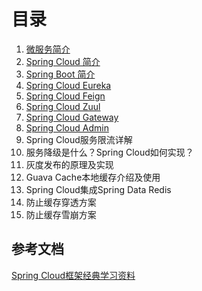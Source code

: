 # 目录

1. [微服务简介](01.microservices.md)
2. [Spring Cloud 简介](02.spring-cloud.md)
3. [Spring Boot 简介](03.spring-boot.md)
4. [Spring Cloud Eureka](04.eureka.md)
5. [Spring Cloud Feign](05.feign.md)
6. [Spring Cloud Zuul](06.zuul.md)
7. [Spring Cloud Gateway](07.gateway.md)
8. [Spring Cloud Admin](08.admin.md)
9. Spring Cloud服务限流详解
10. 服务降级是什么？Spring Cloud如何实现？
11. 灰度发布的原理及实现
12. Guava Cache本地缓存介绍及使用
13. Spring Cloud集成Spring Data Redis
14. 防止缓存穿透方案
15. 防止缓存雪崩方案



## 参考文档

[Spring Cloud框架经典学习资料](http://c.biancheng.net/spring_cloud/)

